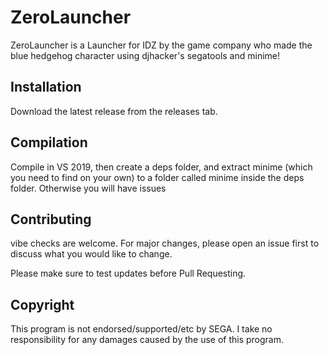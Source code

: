 # ZeroLauncher
ZeroLauncher is a Launcher for IDZ by the game company who made the blue hedgehog character using djhacker's segatools and minime!
## Installation

Download the latest release from the releases tab.

## Compilation

Compile in VS 2019, then create a deps folder, and extract minime (which you need to find on your own) to a folder called minime inside the deps folder. Otherwise you will have issues

## Contributing
vibe checks are welcome. For major changes, please open an issue first to discuss what you would like to change.

Please make sure to test updates before Pull Requesting.

## Copyright
This program is not endorsed/supported/etc by SEGA. I take no responsibility for any damages caused by the use of this program.
